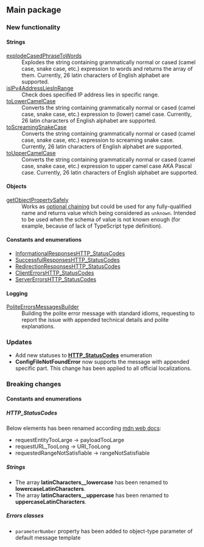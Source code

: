 ## Main package

### New functionality

#### Strings

<dl>

  <dt><a href="https://github.com/TokugawaTakeshi/Yamato-Daiwa-ES-Extensions/blob/master/CoreLibrary/Package/Documentation/Strings/explodeCasedPhraseToWords.md">explodeCasedPhraseToWords</a></dt>
  <dd>Explodes the string containing grammatically normal or cased (camel case, snake case, etc.) expression to words and returns the array of them. Currently, 26 latin characters of English alphabet are supported.</dd>

  <dt><a href="https://github.com/TokugawaTakeshi/Yamato-Daiwa-ES-Extensions/blob/master/CoreLibrary/Package/Documentation/Strings/isIPv4AddressLiesInRange.md">isIPv4AddressLiesInRange</a></dt>
  <dd>Check does specified IP address lies in specific range.</dd>

  <dt><a href="https://github.com/TokugawaTakeshi/Yamato-Daiwa-ES-Extensions/blob/master/CoreLibrary/Package/Documentation/Strings/toLowerCamelCase.md">toLowerCamelCase</a></dt>
  <dd>Converts the string containing grammatically normal or cased (camel case, snake case, etc.) expression to (lower) camel case. Currently, 26 latin characters of English alphabet are supported.</dd>

  <dt><a href="https://github.com/TokugawaTakeshi/Yamato-Daiwa-ES-Extensions/blob/master/CoreLibrary/Package/Documentation/Strings/toScreamingSnakeCase.md">toScreamingSnakeCase</a></dt>
  <dd>Converts the string containing grammatically normal or cased (camel case, snake case, etc.) expression to screaming snake case. Currently, 26 latin characters of English alphabet are supported.</dd>

  <dt><a href="https://github.com/TokugawaTakeshi/Yamato-Daiwa-ES-Extensions/blob/master/CoreLibrary/Package/Documentation/Strings/toUpperCamelCase.md">toUpperCamelCase</a></dt>
  <dd>Converts the string containing grammatically normal or cased (camel case, snake case, etc.) expression to upper camel case AKA Pascal case. Currently, 26 latin characters of English alphabet are supported.</dd>

</dl>


#### Objects

<dl>

 <dt><a href="https://github.com/TokugawaTakeshi/Yamato-Daiwa-ES-Extensions/blob/master/CoreLibrary/Package/Documentation/Objects/getArrayElementSatisfiesThePredicateIfSuchElementIsExactlyOne/getObjectPropertySafely.md">getObjectPropertySafely</a></dt>
  <dd>
    Works as <a href="https://developer.mozilla.org/en-US/docs/Web/JavaScript/Reference/Operators/Optional_chaining">optional chaining</a> but could be used for any fully-qualified name and returns value which being considered as <code>unknown</code>. 
    Intended to be used when the schema of value is not known enough (for example, because of lack of TypeScript type definition).
  </dd>

</dl>


#### Constants and enumerations

* [InformationalResponsesHTTP_StatusCodes](https://github.com/TokugawaTakeshi/Yamato-Daiwa-ES-Extensions/blob/master/CoreLibrary/Package/Documentation/ConstantsAndEnumerations/HTTP_StatusCodes.md#information-responses)
* [SuccessfulResponsesHTTP_StatusCodes](https://github.com/TokugawaTakeshi/Yamato-Daiwa-ES-Extensions/blob/master/CoreLibrary/Package/Documentation/ConstantsAndEnumerations/HTTP_StatusCodes.md#successful-responses)
* [RedirectionResponsesHTTP_StatusCodes](https://github.com/TokugawaTakeshi/Yamato-Daiwa-ES-Extensions/blob/master/CoreLibrary/Package/Documentation/ConstantsAndEnumerations/HTTP_StatusCodes.md#redirection-messages)
* [ClientErrorsHTTP_StatusCodes](https://github.com/TokugawaTakeshi/Yamato-Daiwa-ES-Extensions/blob/master/CoreLibrary/Package/Documentation/ConstantsAndEnumerations/HTTP_StatusCodes.md#client-error-responses)
* [ServerErrorsHTTP_StatusCodes](https://github.com/TokugawaTakeshi/Yamato-Daiwa-ES-Extensions/blob/master/CoreLibrary/Package/Documentation/ConstantsAndEnumerations/HTTP_StatusCodes.md#server-error-responses)


#### Logging

<dl>
  <dt><a href="https://github.com/TokugawaTakeshi/Yamato-Daiwa-ES-Extensions/blob/master/CoreLibrary/Package/Documentation/PoliteErrorsMessagesBuilder/PoliteErrorsMessagesBuilder.md">PoliteErrorsMessagesBuilder</a></dt>
  <dd>Building the polite error message with standard idioms, requesting to report the issue with appended technical details and polite explanations.</dd>
</dl>


### Updates

* Add new statuses to [**HTTP_StatusCodes**](https://github.com/TokugawaTakeshi/Yamato-Daiwa-ES-Extensions/blob/master/CoreLibrary/Package/Documentation/ConstantsAndEnumerations/HTTP_StatusCodes.md#all) enumeration
* **ConfigFileNotFoundError** now supports the message with appended specific part. This change has been applied to all official localizations.


### Breaking changes
#### Constants and enumerations
##### HTTP_StatusCodes

Below elements has been renamed according [mdn web docs](https://developer.mozilla.org/en-US/docs/Web/HTTP/Status):

* requestEntityTooLarge → payloadTooLarge
* requestURL_TooLong → URI_TooLong
* requestedRangeNotSatisfiable → rangeNotSatisfiable


##### Strings

* The array **latinCharacters__lowercase** has been renamed to **lowercaseLatinCharacters**.
* The array **latinCharacters__uppercase** has been renamed to **uppercaseLatinCharacters**.


##### Errors classes

* `parameterNumber` property has been added to object-type parameter of default message template
